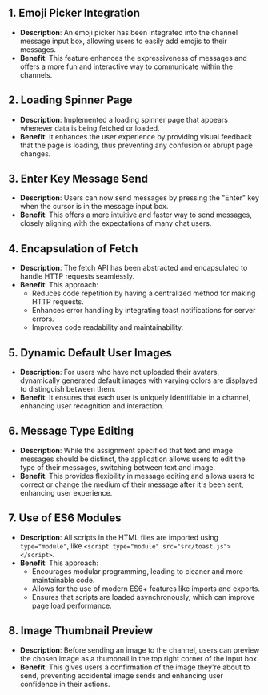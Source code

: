 ## 1. Emoji Picker Integration

- **Description**: An emoji picker has been integrated into the channel message input box, allowing users to easily add emojis to their messages.
- **Benefit**: This feature enhances the expressiveness of messages and offers a more fun and interactive way to communicate within the channels.

## 2. Loading Spinner Page

- **Description**: Implemented a loading spinner page that appears whenever data is being fetched or loaded. 
- **Benefit**: It enhances the user experience by providing visual feedback that the page is loading, thus preventing any confusion or abrupt page changes.

## 3. Enter Key Message Send

- **Description**: Users can now send messages by pressing the "Enter" key when the cursor is in the message input box.
- **Benefit**: This offers a more intuitive and faster way to send messages, closely aligning with the expectations of many chat users.

## 4. Encapsulation of Fetch

- **Description**: The fetch API has been abstracted and encapsulated to handle HTTP requests seamlessly.
- **Benefit**: This approach:
  - Reduces code repetition by having a centralized method for making HTTP requests.
  - Enhances error handling by integrating toast notifications for server errors.
  - Improves code readability and maintainability.

## 5. Dynamic Default User Images

- **Description**: For users who have not uploaded their avatars, dynamically generated default images with varying colors are displayed to distinguish between them.
- **Benefit**: It ensures that each user is uniquely identifiable in a channel, enhancing user recognition and interaction.

## 6. Message Type Editing

- **Description**: While the assignment specified that text and image messages should be distinct, the application allows users to edit the type of their messages, switching between text and image.
- **Benefit**: This provides flexibility in message editing and allows users to correct or change the medium of their message after it's been sent, enhancing user experience.

## 7. Use of ES6 Modules

- **Description**: All scripts in the HTML files are imported using `type="module"`, like `<script type="module" src="src/toast.js"></script>`.
- **Benefit**: This approach:
  - Encourages modular programming, leading to cleaner and more maintainable code.
  - Allows for the use of modern ES6+ features like imports and exports.
  - Ensures that scripts are loaded asynchronously, which can improve page load performance.

## 8. Image Thumbnail Preview

- **Description**: Before sending an image to the channel, users can preview the chosen image as a thumbnail in the top right corner of the input box.
- **Benefit**: This gives users a confirmation of the image they're about to send, preventing accidental image sends and enhancing user confidence in their actions.

